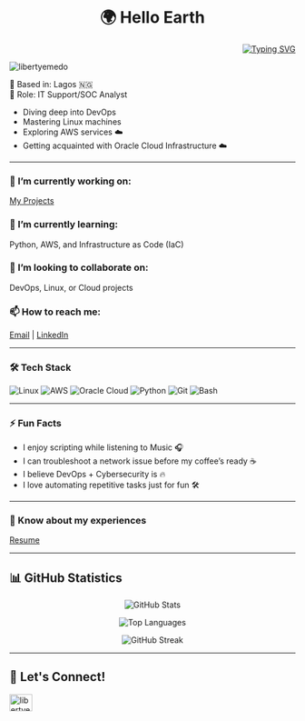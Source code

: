 <h1 align="center">🌍 Hello Earth</h1>

<p align="right">
  <a href="https://git.io/typing-svg">
    <img src="https://readme-typing-svg.herokuapp.com?font=Fira+Code&size=28&duration=6000&pause=200&color=35B7F1&width=550&height=45&lines=SOC+Analyst+;+IT+Support+Specialist+;+Tech+Enthusiast+;" alt="Typing SVG">
  </a>
</p>

<p align="left">
  <img src="https://komarev.com/ghpvc/?username=libertyemedo&label=Profile%20views&color=0e75b6&style=flat" alt="libertyemedo" />
</p>

📍 Based in: Lagos 🇳🇬  
💼 Role: IT Support/SOC Analyst 
- Diving deep into DevOps  
- Mastering Linux machines  
- Exploring AWS services ☁️  
- Getting acquainted with Oracle Cloud Infrastructure ☁️  

---

### 🔭 I’m currently working on:  
[My Projects](https://github.com/libertyemedo?tab=repositories)

### 🌱 I’m currently learning:  
Python, AWS, and Infrastructure as Code (IaC)

### 👯 I’m looking to collaborate on:  
DevOps, Linux, or Cloud projects

### 📫 How to reach me:  
[Email](mailto:libertyemedo@gmail.com) | [LinkedIn](https://linkedin.com/in/libertyemedo)

---

### 🛠️ Tech Stack

![Linux](https://img.shields.io/badge/Linux-FCC624?style=for-the-badge&logo=linux&logoColor=black)
![AWS](https://img.shields.io/badge/AWS-232F3E?style=for-the-badge&logo=amazonaws)
![Oracle Cloud](https://img.shields.io/badge/Oracle%20Cloud-F80000?style=for-the-badge&logo=oracle)
![Python](https://img.shields.io/badge/Python-3776AB?style=for-the-badge&logo=python&logoColor=white)
![Git](https://img.shields.io/badge/Git-F05032?style=for-the-badge&logo=git&logoColor=white)
![Bash](https://img.shields.io/badge/Bash-4EAA25?style=for-the-badge&logo=gnu-bash&logoColor=white)

---

### ⚡ Fun Facts

- I enjoy scripting while listening to Music 🎧  
- I can troubleshoot a network issue before my coffee’s ready ☕  
- I believe DevOps + Cybersecurity is 🔥  
- I love automating repetitive tasks just for fun 🛠️  

---

### 📄 Know about my experiences  
[Resume](https://rb.gy/kzxip9)

---

## 📊 GitHub Statistics

<p align="center">
  <img src="https://github-readme-stats.vercel.app/api?username=orevaoghene1&show_icons=true&theme=radical&v=1&cache_seconds=21600" alt="GitHub Stats" />
</p>

<p align="center">
  <img src="https://github-readme-stats.vercel.app/api/top-langs/?username=orevaoghene1&layout=compact&theme=radical&v=1&cache_seconds=21600" alt="Top Languages" />
</p>

<p align="center">
  <img src="https://streak-stats.demolab.com?user=orevaoghene1&theme=radical&hide_border=false" alt="GitHub Streak" />
</p>


---

## 🤝 Let's Connect!

<p align="left">
  <a href="https://linkedin.com/in/libertyemedo" target="blank">
    <img align="center" src="https://raw.githubusercontent.com/rahuldkjain/github-profile-readme-generator/master/src/images/icons/Social/linked-in-alt.svg" alt="libertyemedo" height="30" width="40" />
  </a>
</p>
